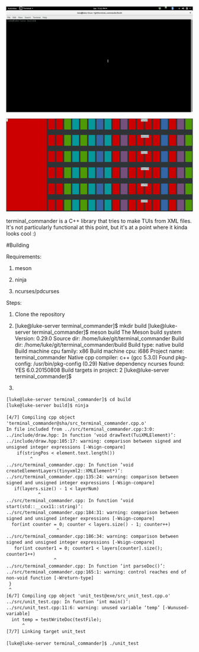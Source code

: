 ![terminal_commander gif](https://raw.githubusercontent.com/chenshuiluke/terminal_commander/master/gif.gif)

![terminal_commander](https://raw.githubusercontent.com/chenshuiluke/terminal_commander/master/terminal_commander.png)

terminal_commander is a C++ library that tries to make TUIs from XML files. It's not particularly functional at this point, but it's at a point where it kinda looks cool :)

#Building 

Requirements:

1. meson

2. ninja

3. ncurses/pdcurses

Steps:
1. Clone the repository

2.
	[luke@luke-server terminal_commander]$ mkdir build
	[luke@luke-server terminal_commander]$ meson build
	The Meson build system
	Version: 0.29.0
	Source dir: /home/luke/git/terminal_commander
	Build dir: /home/luke/git/terminal_commander/build
	Build type: native build
	Build machine cpu family: x86
	Build machine cpu: i686
	Project name: terminal_commander
	Native cpp compiler: c++ (gcc 5.3.0)
	Found pkg-config: /usr/bin/pkg-config (0.29)
	Native dependency ncurses found: YES 6.0.20150808
	Build targets in project: 2
	[luke@luke-server terminal_commander]$ 

3.

	[luke@luke-server terminal_commander]$ cd build
	[luke@luke-server build]$ ninja

	[4/7] Compiling cpp object 'terminal_commander@sha/src_terminal_commander.cpp.o'
	In file included from ../src/terminal_commander.cpp:3:0:
	../include/draw.hpp: In function ‘void drawText(TuiXMLElement)’:
	../include/draw.hpp:105:17: warning: comparison between signed and unsigned integer expressions [-Wsign-compare]
	    if(stringPos < element.text.length())
			 ^
	../src/terminal_commander.cpp: In function ‘void createElementLayers(tinyxml2::XMLElement*)’:
	../src/terminal_commander.cpp:135:24: warning: comparison between signed and unsigned integer expressions [-Wsign-compare]
	   if(layers.size() - 1 < layerNum)
				^
	../src/terminal_commander.cpp: In function ‘void start(std::__cxx11::string)’:
	../src/terminal_commander.cpp:184:31: warning: comparison between signed and unsigned integer expressions [-Wsign-compare]
	  for(int counter = 0; counter < layers.size() - 1; counter++)
				       ^
	../src/terminal_commander.cpp:186:34: warning: comparison between signed and unsigned integer expressions [-Wsign-compare]
	   for(int counter1 = 0; counter1 < layers[counter].size(); counter1++)
					  ^
	../src/terminal_commander.cpp: In function ‘int parseDoc()’:
	../src/terminal_commander.cpp:165:1: warning: control reaches end of non-void function [-Wreturn-type]
	 }
	 ^
	[6/7] Compiling cpp object 'unit_test@exe/src_unit_test.cpp.o'
	../src/unit_test.cpp: In function ‘int main()’:
	../src/unit_test.cpp:11:6: warning: unused variable ‘temp’ [-Wunused-variable]
	  int temp = testWriteDoc(testFile);
	      ^
	[7/7] Linking target unit_test

	[luke@luke-server terminal_commander]$ ./unit_test

